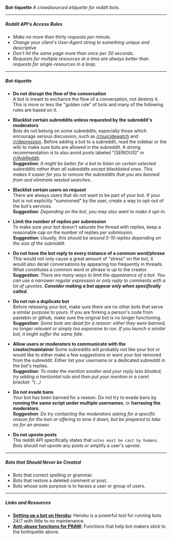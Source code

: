 **Bot-tiquette**
*A crowdsourced etiquette for reddit bots.*  

---

##### Reddit API's Access Rules

- *Make no more than thirty requests per minute.*
- *Change your client's User-Agent string to something unique and descriptive*  
- *Don't hit the same page more than once per 30 seconds.*  
- *Requests for multiple resources at a time are always better than requests
for single-resources in a loop.*

---

##### Bot-tiquette

- **Do not disrupt the flow of the conversation**  
  A bot is meant to enchance the flow of a conversation, not destroy it. This is
  more or less the "golden rule" of bots and many of the following rules are
  based on it.

- **Blacklist certain subreddits unless requested by the subreddit's moderators**  
  Bots do not belong on some subreddits, especially those which encourage serious
  discussion, such as
    [/r/suicidewatch](http://reddit.com/r/suicidewatch) and
    [/r/depression](http://reddit.com/r/depression).
  Before adding a bot to a subreddit, read the sidebar or the wiki to make sure
  bots are allowed in the subreddit. A strong recommendation is to also avoid
  posts labeled "[SERIOUS]" in
    [/r/AskReddit](http://reddit.com/r/askreddit).  
  **Suggestion**: *It might be better for a bot to listen on certain selected
  subreddits rather than all subreddits except blacklisted ones. This makes it
  easier for you to remove the subreddits that you are banned from and eliminate
  wasted searches.*

- **Blacklist certain users on request**  
  There are always users that do not want to be part of your bot. If your bot is
  not explicitly "summoned" by the user, create a way to opt-out of the bot's
  services.  
  **Suggestion**: *Depending on the bot, you may also want to make it opt-in.*

- **Limit the number of replies per submission**  
  To make sure your bot doesn't saturate the thread with replies, keep a
  reasonable cap on the number of replies per submission.  
  **Suggestion**: *Usually, this should be around 5-10 replies depending on the
  size of the subreddit.*

- **Do not have the bot reply to every instance of a common word/phrase**  
  This would not only cause a great amount of "stress" on the bot, it would also
  derail conversations by appearing too frequently in threads. What constitutes
  a common word or phrase is up to the creator.  
  **Suggestion**: *There are many ways to limit the appearance of a bot. You can 
  use a narrower regular expression or only reply to comments with a lot of
  upvotes. __Consider making a bot appear only when specifically called.__*

- **Do not run a duplicate bot**  
  Before releasing your bot, make sure there are no other bots that serve a
  similar purpose to yours. If you are forking a person's code from pastebin or
  github, make sure the original bot is no longer functioning.  
  **Suggestion**: *Some bots are dead for a reason: either they were banned, no
  longer relevant or simply too expensive to run. If you launch a similar bot,
  it might suffer the same fate.*

- **Allow users or moderators to communicate with the creator/maintainer**
  Some subreddits will probably not like your bot or would like to either make
  a few suggestions or want your bot removed from the subreddit. Either list your
  username or a dedicated subreddit in the bot's replies.  
  **Suggestion**: *To make the mention smaller and your reply less bloated, try
  adding a horizontal rule and then put your mention in a caret bracket: ^(...)*

- **Do not evade bans**  
  Your bot has been banned for a reason. Do not try to evade bans by **running the
  same script under multiple usernames**, or **harrasing the moderators**.  
  **Suggestion**: *Do try contacting the moderators asking for a specific reason
  for the ban or offering to tone it down, but be prepared to take no for an
  answer.*

- **Do not upvote posts**  
  The reddit API specifically states that `votes must be cast by humans`. Bots
  should not upvote any posts or amplify a user's upvote.

---
##### Bots that Should Never be Created

- Bots that correct spelling or grammar.
- Bots that restore a deleted comment or post.
- Bots whose sole purpose is to harass a user or group of users.

---
##### Links and Resources

- [**Setting up a bot on Heroku**](https://gist.github.com/avidw/9438841):
  Heroku is a powerful tool for running bots 24/7 with little to no maintenance.
- [**Anti-abuse functions for PRAW**](https://github.com/acini/praw-antiabuse-functions):
  Functions that help bot makers stick to the bottiquette above.
